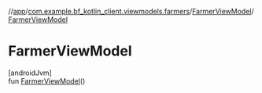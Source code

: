 //[app](../../../index.md)/[com.example.bf_kotlin_client.viewmodels.farmers](../index.md)/[FarmerViewModel](index.md)/[FarmerViewModel](-farmer-view-model.md)

# FarmerViewModel

[androidJvm]\
fun [FarmerViewModel](-farmer-view-model.md)()
